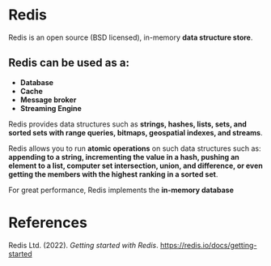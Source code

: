 # Redis 

Redis is an open source (BSD licensed), in-memory **data structure store**. 

## Redis can be used as a: 
- **Database** 
- **Cache** 
- **Message broker** 
- **Streaming Engine** 

Redis provides data structures such as **strings, hashes, lists, sets, and sorted sets with range queries, bitmaps, geospatial indexes, and streams**. 

Redis allows you to run **atomic operations** on such data structures such as: **appending to a string, incrementing the value in a hash, pushing an element to a list, computer set intersection, union, and difference, or even getting the members with the highest ranking in a sorted set**. 

For great performance, Redis implements the **in-memory database** 


# References 
Redis Ltd. (2022). *Getting started with Redis*. <https://redis.io/docs/getting-started>
